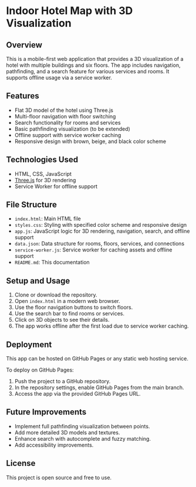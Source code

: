 # Indoor Hotel Map with 3D Visualization

## Overview
This is a mobile-first web application that provides a 3D visualization of a hotel with multiple buildings and six floors. The app includes navigation, pathfinding, and a search feature for various services and rooms. It supports offline usage via a service worker.

## Features
- Flat 3D model of the hotel using Three.js
- Multi-floor navigation with floor switching
- Search functionality for rooms and services
- Basic pathfinding visualization (to be extended)
- Offline support with service worker caching
- Responsive design with brown, beige, and black color scheme

## Technologies Used
- HTML, CSS, JavaScript
- [Three.js](https://threejs.org/) for 3D rendering
- Service Worker for offline support

## File Structure
- `index.html`: Main HTML file
- `styles.css`: Styling with specified color scheme and responsive design
- `app.js`: JavaScript logic for 3D rendering, navigation, search, and offline support
- `data.json`: Data structure for rooms, floors, services, and connections
- `service-worker.js`: Service worker for caching assets and offline support
- `README.md`: This documentation

## Setup and Usage
1. Clone or download the repository.
2. Open `index.html` in a modern web browser.
3. Use the floor navigation buttons to switch floors.
4. Use the search bar to find rooms or services.
5. Click on 3D objects to see their details.
6. The app works offline after the first load due to service worker caching.

## Deployment
This app can be hosted on GitHub Pages or any static web hosting service.

To deploy on GitHub Pages:
1. Push the project to a GitHub repository.
2. In the repository settings, enable GitHub Pages from the main branch.
3. Access the app via the provided GitHub Pages URL.

## Future Improvements
- Implement full pathfinding visualization between points.
- Add more detailed 3D models and textures.
- Enhance search with autocomplete and fuzzy matching.
- Add accessibility improvements.

## License
This project is open source and free to use.
